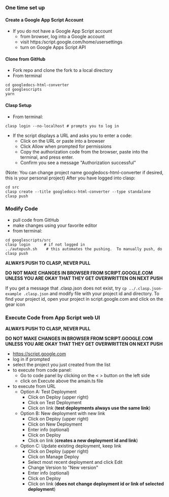 ### One time set up

#### Create a Google App Script Account

- If you do not have a Google App Script account
  - from browser, log into a Google account
  - visit https:/script.google.com/home/usersettings
  - turn on Google Apps Script API

#### Clone from GitHub

- Fork repo and clone the fork to a local directory
- From terminal

```
cd googledocs-html-converter
cd googlescripts
yarn
```

#### Clasp Setup

- From terminal:

```
clasp login --no-localhost # prompts you to log in
```

- If the script displays a URL and asks you to enter a code:
  - Click on the URL or paste into a browser
  - Click Allow when prompted for permissions
  - Copy the authorization code from the browser, paste into the terminal, and press enter.
  - Confirm you see a message "Authorization successful"

(Note: You can change project name googledocs-html-converter if desired, this is your personal project) After you have logged into clasp:

```
cd src
clasp create --title googledocs-html-converter --type standalone
clasp push
```

### Modify Code

- pull code from GitHub
- make changes using your favorite editor
- from terminal:

```
cd googlescripts/src
clasp login      # if not logged in
../autopush.sh    # this automates the pushing.  To manually push, do clasp push
```

**ALWAYS PUSH TO CLASP, NEVER PULL**

**DO NOT MAKE CHANGES IN BROWSER FROM SCRIPT.GOOGLE.COM UNLESS YOU ARE OKAY THAT THEY GET OVERWRITTEN ON NEXT PUSH**

If you get a message that .clasp.json does not exist, try `cp ../.clasp.json-example .clasp.json` and modify file with your project id and directory. To find your project id, open your project in script.google.com and click on the gear icon

### Execute Code from App Script web UI

**ALWAYS PUSH TO CLASP, NEVER PULL**

**DO NOT MAKE CHANGES IN BROWSER FROM SCRIPT.GOOGLE.COM UNLESS YOU ARE OKAY THAT THEY GET OVERWRITTEN ON NEXT PUSH**

- https://script.google.com
- log in if prompted
- select the project you just created from the list
- to execute from code panel:
  - Go to code panel by clicking on the < > button on the left side
  - click on Execute above the amain.ts file
- to execute from URL
  - Option A: Test Deployment
    - Click on Deploy (upper right)
    - Click on Test Deployment
    - Click on link (**test deployments always use the same link**)
  - Option B: New deployment with new link
    - Click on Deploy (upper right)
    - Click on New Deployment
    - Enter info (optional)
    - Click on Deploy
    - Click on link (**creates a new deployment id and link**)
  - Option C: Update existing deployment, keep link
    - Click on Deploy (upper right)
    - Click on Manage Deploy
    - Select most recent deployment and click Edit
    - Change Version to "New version"
    - Enter info (optional)
    - Click on Deploy
    - Click on link (**does not change deployment id or link of selected deployment**)
